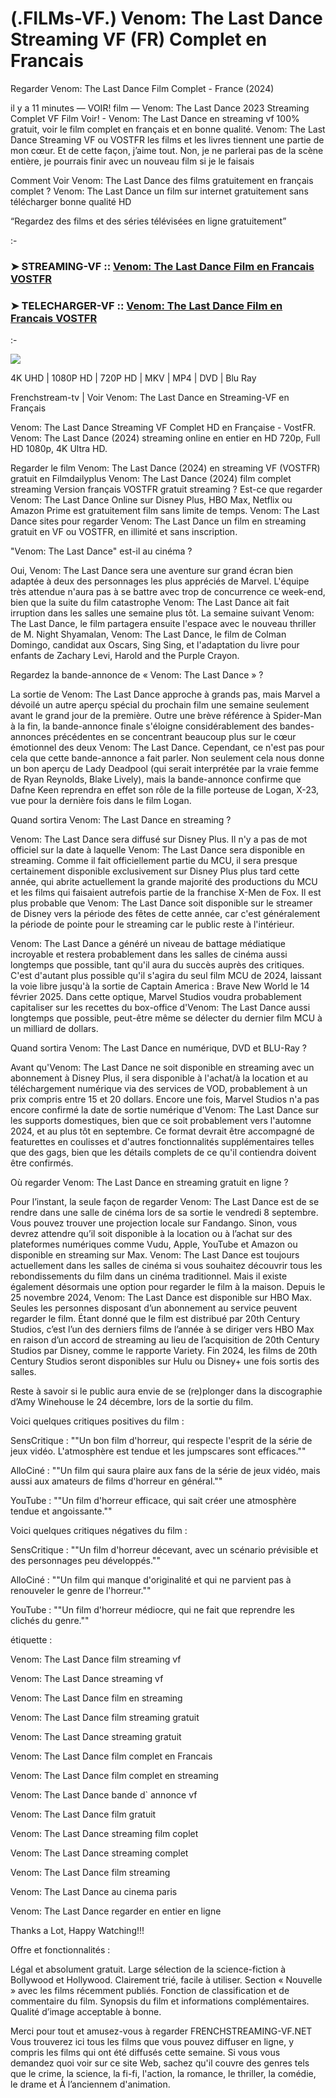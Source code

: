 # (.FILMs-VF.) Venom: The Last Dance Streaming VF (FR) Complet en Francais

Regarder Venom: The Last Dance Film Complet - France (2024)

il y a 11 minutes — VOIR! film — Venom: The Last Dance 2023 Streaming Complet VF Film Voir! - Venom: The Last Dance en streaming vf 100% gratuit, voir le film complet en français et en bonne qualité. Venom: The Last Dance Streaming VF ou VOSTFR les films et les livres tiennent une partie de mon cœur. Et de cette façon, j’aime tout. Non, je ne parlerai pas de la scène entière, je pourrais finir avec un nouveau film si je le faisais

Comment Voir Venom: The Last Dance des films gratuitement en français complet ? Venom: The Last Dance un film sur internet gratuitement sans télécharger bonne qualité HD

“Regardez des films et des séries télévisées en ligne gratuitement”

:-

### ➤ STREAMING-VF :: [Venom: The Last Dance Film en Francais VOSTFR](https://dmovie.fun/fr/movie/912649/venom-the-last-danceend-git)

### ➤ TELECHARGER-VF :: [Venom: The Last Dance Film en Francais VOSTFR](https://dmovie.fun/fr/movie/912649/venom-the-last-danceend-git) 

:-

<a href='https://dmovie.fun/fr/movie/912649/venom-the-last-danceend-git' title='JOUER MAINTENANT'><img src='https://i.imgur.com/jhNGoEt.gif' /></a>


4K UHD | 1080P HD | 720P HD | MKV | MP4 | DVD | Blu Ray

Frenchstream-tv | Voir Venom: The Last Dance en Streaming-VF en Français

Venom: The Last Dance Streaming VF Complet HD en Française - VostFR. Venom: The Last Dance (2024) streaming online en entier en HD 720p, Full HD 1080p, 4K Ultra HD.

Regarder le film Venom: The Last Dance (2024) en streaming VF (VOSTFR) gratuit en Filmdailyplus Venom: The Last Dance (2024) film complet streaming Version français VOSTFR gratuit streaming ? Est-ce que regarder Venom: The Last Dance Online sur Disney Plus, HBO Max, Netflix ou Amazon Prime est gratuitement film sans limite de temps. Venom: The Last Dance sites pour regarder Venom: The Last Dance un film en streaming gratuit en VF ou VOSTFR, en illimité et sans inscription.

"Venom: The Last Dance" est-il au cinéma ?

Oui, Venom: The Last Dance sera une aventure sur grand écran bien adaptée à deux des personnages les plus appréciés de Marvel. L'équipe très attendue n'aura pas à se battre avec trop de concurrence ce week-end, bien que la suite du film catastrophe Venom: The Last Dance ait fait irruption dans les salles une semaine plus tôt. La semaine suivant Venom: The Last Dance, le film partagera ensuite l'espace avec le nouveau thriller de M. Night Shyamalan, Venom: The Last Dance, le film de Colman Domingo, candidat aux Oscars, Sing Sing, et l'adaptation du livre pour enfants de Zachary Levi, Harold and the Purple Crayon.

Regardez la bande-annonce de « Venom: The Last Dance » ?

La sortie de Venom: The Last Dance approche à grands pas, mais Marvel a dévoilé un autre aperçu spécial du prochain film une semaine seulement avant le grand jour de la première. Outre une brève référence à Spider-Man à la fin, la bande-annonce finale s'éloigne considérablement des bandes-annonces précédentes en se concentrant beaucoup plus sur le cœur émotionnel des deux Venom: The Last Dance. Cependant, ce n'est pas pour cela que cette bande-annonce a fait parler. Non seulement cela nous donne un bon aperçu de Lady Deadpool (qui serait interprétée par la vraie femme de Ryan Reynolds, Blake Lively), mais la bande-annonce confirme que Dafne Keen reprendra en effet son rôle de la fille porteuse de Logan, X-23, vue pour la dernière fois dans le film Logan.

Quand sortira Venom: The Last Dance en streaming ?

Venom: The Last Dance sera diffusé sur Disney Plus. Il n'y a pas de mot officiel sur la date à laquelle Venom: The Last Dance sera disponible en streaming. Comme il fait officiellement partie du MCU, il sera presque certainement disponible exclusivement sur Disney Plus plus tard cette année, qui abrite actuellement la grande majorité des productions du MCU et les films qui faisaient autrefois partie de la franchise X-Men de Fox. Il est plus probable que Venom: The Last Dance soit disponible sur le streamer de Disney vers la période des fêtes de cette année, car c'est généralement la période de pointe pour le streaming car le public reste à l'intérieur.

Venom: The Last Dance a généré un niveau de battage médiatique incroyable et restera probablement dans les salles de cinéma aussi longtemps que possible, tant qu'il aura du succès auprès des critiques. C'est d'autant plus possible qu'il s'agira du seul film MCU de 2024, laissant la voie libre jusqu'à la sortie de Captain America : Brave New World le 14 février 2025. Dans cette optique, Marvel Studios voudra probablement capitaliser sur les recettes du box-office d'Venom: The Last Dance aussi longtemps que possible, peut-être même se délecter du dernier film MCU à un milliard de dollars.

Quand sortira Venom: The Last Dance en numérique, DVD et BLU-Ray ?

Avant qu'Venom: The Last Dance ne soit disponible en streaming avec un abonnement à Disney Plus, il sera disponible à l'achat/à la location et au téléchargement numérique via des services de VOD, probablement à un prix compris entre 15 et 20 dollars. Encore une fois, Marvel Studios n'a pas encore confirmé la date de sortie numérique d'Venom: The Last Dance sur les supports domestiques, bien que ce soit probablement vers l'automne 2024, et au plus tôt en septembre. Ce format devrait être accompagné de featurettes en coulisses et d'autres fonctionnalités supplémentaires telles que des gags, bien que les détails complets de ce qu'il contiendra doivent être confirmés.

Où regarder Venom: The Last Dance en streaming gratuit en ligne ?

Pour l’instant, la seule façon de regarder Venom: The Last Dance est de se rendre dans une salle de cinéma lors de sa sortie le vendredi 8 septembre. Vous pouvez trouver une projection locale sur Fandango. Sinon, vous devrez attendre qu’il soit disponible à la location ou à l’achat sur des plateformes numériques comme Vudu, Apple, YouTube et Amazon ou disponible en streaming sur Max. Venom: The Last Dance est toujours actuellement dans les salles de cinéma si vous souhaitez découvrir tous les rebondissements du film dans un cinéma traditionnel. Mais il existe également désormais une option pour regarder le film à la maison. Depuis le 25 novembre 2024, Venom: The Last Dance est disponible sur HBO Max. Seules les personnes disposant d’un abonnement au service peuvent regarder le film. Étant donné que le film est distribué par 20th Century Studios, c’est l’un des derniers films de l’année à se diriger vers HBO Max en raison d’un accord de streaming au lieu de l’acquisition de 20th Century Studios par Disney, comme le rapporte Variety. Fin 2024, les films de 20th Century Studios seront disponibles sur Hulu ou Disney+ une fois sortis des salles.

Reste à savoir si le public aura envie de se (re)plonger dans la discographie d’Amy Winehouse le 24 décembre, lors de la sortie du film.

Voici quelques critiques positives du film :

SensCritique : ""Un bon film d'horreur, qui respecte l'esprit de la série de jeux vidéo. L'atmosphère est tendue et les jumpscares sont efficaces.""

AlloCiné : ""Un film qui saura plaire aux fans de la série de jeux vidéo, mais aussi aux amateurs de films d'horreur en général.""

YouTube : ""Un film d'horreur efficace, qui sait créer une atmosphère tendue et angoissante.""

Voici quelques critiques négatives du film :

SensCritique : ""Un film d'horreur décevant, avec un scénario prévisible et des personnages peu développés.""

AlloCiné : ""Un film qui manque d'originalité et qui ne parvient pas à renouveler le genre de l'horreur.""

YouTube : ""Un film d'horreur médiocre, qui ne fait que reprendre les clichés du genre.""

étiquette :

Venom: The Last Dance film streaming vf

Venom: The Last Dance streaming vf

Venom: The Last Dance film en streaming

Venom: The Last Dance film streaming gratuit

Venom: The Last Dance streaming gratuit

Venom: The Last Dance film complet en Francais

Venom: The Last Dance film complet en streaming

Venom: The Last Dance bande d` annonce vf

Venom: The Last Dance film gratuit

Venom: The Last Dance streaming film coplet

Venom: The Last Dance streaming complet

Venom: The Last Dance film streaming

Venom: The Last Dance au cinema paris

Venom: The Last Dance regarder en entier en ligne

Thanks a Lot, Happy Watching!!!

Offre et fonctionnalités :

Légal et absolument gratuit.
Large sélection de la science-fiction à Bollywood et Hollywood.
Clairement trié, facile à utiliser.
Section « Nouvelle » avec les films récemment publiés.
Fonction de classification et de commentaire du film.
Synopsis du film et informations complémentaires.
Qualité d’image acceptable à bonne.

Merci pour tout et amusez-vous à regarder FRENCHSTREAMING-VF.NET
Vous trouverez ici tous les films que vous pouvez diffuser en ligne, y compris les films qui ont été diffusés cette semaine. Si vous vous demandez quoi voir sur ce site Web, sachez qu'il couvre des genres tels que le crime, la science, la fi-fi, l'action, la romance, le thriller, la comédie, le drame et À l’anciennem d'animation.

